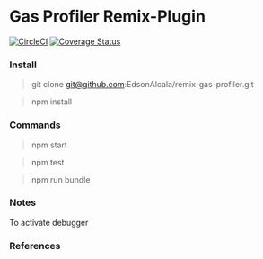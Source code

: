 # Gas Profiler Remix-Plugin

[![CircleCI](https://circleci.com/gh/EdsonAlcala/remix-gas-profiler.svg?style=svg)](https://circleci.com/gh/EdsonAlcala/remix-gas-profiler) [![Coverage Status](https://coveralls.io/repos/github/EdsonAlcala/remix-gas-profiler/badge.svg?branch=master)](https://coveralls.io/github/EdsonAlcala/remix-gas-profiler?branch=master)

### Install

> git clone git@github.com:EdsonAlcala/remix-gas-profiler.git

> npm install 

### Commands

> npm start

> npm test

> npm run bundle 

### Notes

To activate debugger

### References



